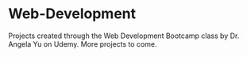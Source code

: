 # Web-Development
Projects created through the Web Development Bootcamp class by Dr. Angela Yu on Udemy. More projects to come. 
